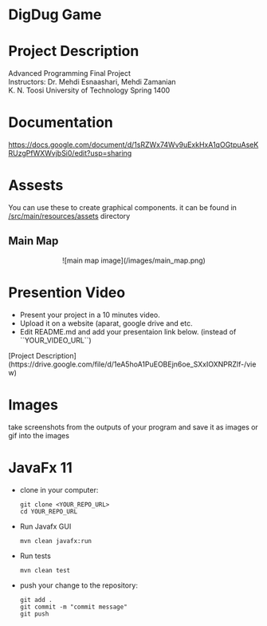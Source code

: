 # DigDug Game

# Project Description
<p> Advanced Programming Final Project <br>
    Instructors: Dr. Mehdi Esnaashari, Mehdi Zamanian <br>
    K. N. Toosi University of Technology Spring 1400 <br>
</p> 

# Documentation
https://docs.google.com/document/d/1sRZWx74Wv9uExkHxA1qOGtpuAseKRUzgPfWXWvjbSi0/edit?usp=sharing

# Assests
You can use these to create graphical components. 
it can be found in [/src/main/resources/assets](https://git.ce.kntu.ac.ir/ap/homeworks/projects/p4-digdug/-/tree/master/src/main/resources/assets) directory

## Main Map 
<div align=center> ![main map image](/images/main_map.png) </div>

# Presention Video
<ul>
    <li> Present your project in a 10 minutes video. </li>
    <li> Upload it on a website (aparat, google drive and etc.</li>
    <li> Edit README.md and add your presentaion link below. (instead of ``YOUR_VIDEO_URL``)</li>
</ul>
[Project Description](https://drive.google.com/file/d/1eA5hoA1PuEOBEjn6oe_SXxIOXNPRZlf-/view)

# Images
take screenshots from the outputs of your program and save it as images or gif into the images


# JavaFx 11
<ul>
<li>
clone in your computer: 

```
git clone <YOUR_REPO_URL>
cd YOUR_REPO_URL
```

</li>
<li>
    <p>Run Javafx GUI</p>
    
```
mvn clean javafx:run
```

</li>

<li>
    <p>Run tests</p>
    
```
mvn clean test
```
</li>

<li>
<p> push your change to the repository: </p>
 
```
git add .
git commit -m "commit message"
git push
```
</li>
</ul>
